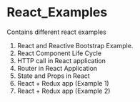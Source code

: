 # React_Examples
Contains different react examples

1. React and Reactive Bootstrap Example.
2. React Component Life Cycle
3. HTTP call in React application
4. Router in React Application
5. State and Props in React 
6. React + Redux app (Example 1)
7. React + Redux app (Example 2)
